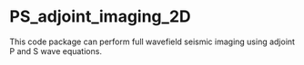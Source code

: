 # PS_adjoint_imaging_2D

This code package can perform full wavefield seismic imaging using adjoint P and S wave equations.
